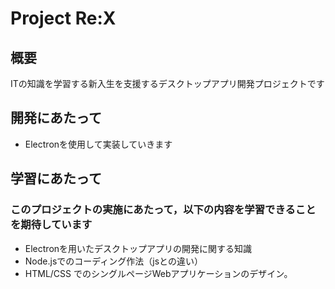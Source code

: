 # Project Re:X

## 概要
ITの知識を学習する新入生を支援するデスクトップアプリ開発プロジェクトです

## 開発にあたって
* Electronを使用して実装していきます

## 学習にあたって
### このプロジェクトの実施にあたって，以下の内容を学習できることを期待しています
* Electronを用いたデスクトップアプリの開発に関する知識
* Node.jsでのコーディング作法（jsとの違い）
* HTML/CSS でのシングルページWebアプリケーションのデザイン。
